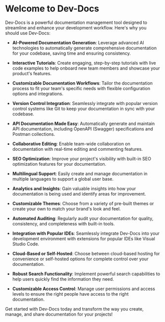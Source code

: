 

  # Welcome to Dev-Docs

Dev-Docs is a powerful documentation management tool designed to streamline and enhance your development workflow. Here's why you should use Dev-Docs:

- **AI-Powered Documentation Generation**: Leverage advanced AI technologies to automatically generate comprehensive documentation for your codebase, saving time and ensuring consistency.

- **Interactive Tutorials**: Create engaging, step-by-step tutorials with live code examples to help onboard new team members and showcase your product's features.

- **Customizable Documentation Workflows**: Tailor the documentation process to fit your team's specific needs with flexible configuration options and integrations.

- **Version Control Integration**: Seamlessly integrate with popular version control systems like Git to keep your documentation in sync with your codebase.

- **API Documentation Made Easy**: Automatically generate and maintain API documentation, including OpenAPI (Swagger) specifications and Postman collections.

- **Collaborative Editing**: Enable team-wide collaboration on documentation with real-time editing and commenting features.

- **SEO Optimization**: Improve your project's visibility with built-in SEO optimization features for your documentation.

- **Multilingual Support**: Easily create and manage documentation in multiple languages to support a global user base.

- **Analytics and Insights**: Gain valuable insights into how your documentation is being used and identify areas for improvement.

- **Customizable Themes**: Choose from a variety of pre-built themes or create your own to match your brand's look and feel.

- **Automated Auditing**: Regularly audit your documentation for quality, consistency, and completeness with built-in tools.

- **Integration with Popular IDEs**: Seamlessly integrate Dev-Docs into your development environment with extensions for popular IDEs like Visual Studio Code.

- **Cloud-Based or Self-Hosted**: Choose between cloud-based hosting for convenience or self-hosted options for complete control over your documentation.

- **Robust Search Functionality**: Implement powerful search capabilities to help users quickly find the information they need.

- **Customizable Access Control**: Manage user permissions and access levels to ensure the right people have access to the right documentation.

Get started with Dev-Docs today and transform the way you create, manage, and share documentation for your projects!

  